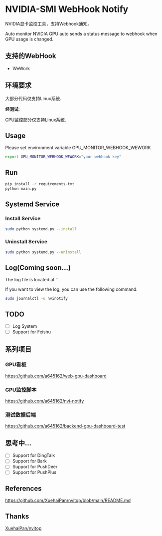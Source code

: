 # NVIDIA-SMI WebHook Notify

NVIDIA显卡监控工具，支持Webhook通知。

Auto monitor NVIDIA GPU auto sends a status message to webhook when GPU usage is changed.

## 支持的WebHook

- WeWork

## 环境要求

大部分代码仅支持Linux系统.

**经测试:**

CPU监控部分仅支持Linux系统.

## Usage

Please set environment variable GPU_MONITOR_WEBHOOK_WEWORK

```bash
export GPU_MONITOR_WEBHOOK_WEWORK="your webhook key"
```

## Run

```bash
pip install -r requirements.txt
python main.py
```

## Systemd Service

### Install Service

```bash
sudo python systemd.py --install
```

### Uninstall Service

```bash
sudo python systemd.py --uninstall
```

## Log(Coming soon...)

The log file is located at ``.

If you want to view the log, you can use the following command:

```bash
sudo journalctl -u nvinotify
```

## TODO

- [ ] Log System
- [ ] Support for Feishu

## 系列项目

### GPU看板

https://github.com/a645162/web-gpu-dashboard

### GPU监控脚本

https://github.com/a645162/nvi-notify

### 测试数据后端

https://github.com/a645162/backend-gpu-dashboard-test

## 思考中...

- [ ] Support for DingTalk
- [ ] Support for Bark
- [ ] Support for PushDeer
- [ ] Support for PushPlus

## References

https://github.com/XuehaiPan/nvitop/blob/main/README.md

## Thanks

[XuehaiPan/nvitop](https://github.com/XuehaiPan/nvitop)
